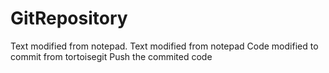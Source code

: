 GitRepository
=============

Text modified from notepad. Text modified from notepad
Code modified to commit from tortoisegit
Push the commited code
